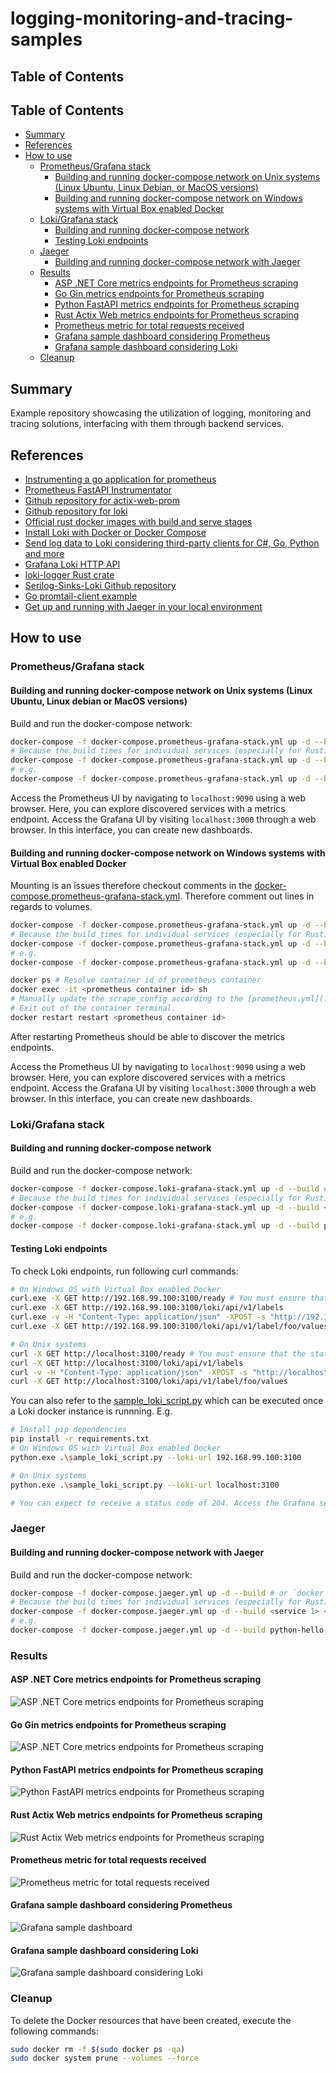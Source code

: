 # logging-monitoring-and-tracing-samples

## Table of Contents

## Table of Contents

- [Summary](#summary)
- [References](#references)
- [How to use](#how-to-use)
  - [Prometheus/Grafana stack](#prometheusgrafana-stack)
    - [Building and running docker-compose network on Unix systems (Linux Ubuntu, Linux Debian, or MacOS versions)](#building-and-running-docker-compose-network-on-unix-systems-linux-ubuntu-linux-debian-or-macos-versions)
    - [Building and running docker-compose network on Windows systems with Virtual Box enabled Docker](#building-and-running-docker-compose-network-on-windows-systems-with-virtual-box-enabled-docker)
  - [Loki/Grafana stack](#lokigrafana-stack)
    - [Building and running docker-compose network](#building-and-running-docker-compose-network)
    - [Testing Loki endpoints](#testing-loki-endpoints)
  - [Jaeger](#jaeger)
    - [Building and running docker-compose network with Jaeger](#building-and-running-docker-compose-network-with-jaeger)
  - [Results](#results)
    - [ASP .NET Core metrics endpoints for Prometheus scraping](#asp-net-core-metrics-endpoints-for-prometheus-scraping)
    - [Go Gin metrics endpoints for Prometheus scraping](#go-gin-metrics-endpoints-for-prometheus-scraping)
    - [Python FastAPI metrics endpoints for Prometheus scraping](#python-fastapi-metrics-endpoints-for-prometheus-scraping)
    - [Rust Actix Web metrics endpoints for Prometheus scraping](#rust-actix-web-metrics-endpoints-for-prometheus-scraping)
    - [Prometheus metric for total requests received](#prometheus-metric-for-total-requests-received)
    - [Grafana sample dashboard considering Prometheus](#grafana-sample-dashboard-considering-prometheus)
    - [Grafana sample dashboard considering Loki](#grafana-sample-dashboard-considering-loki)
  - [Cleanup](#cleanup)


## Summary

Example repository showcasing the utilization of logging, monitoring and tracing solutions, interfacing with them through backend services.

## References

- [Instrumenting a go application for prometheus](https://prometheus.io/docs/guides/go-application/)
- [Prometheus FastAPI Instrumentator](https://pypi.org/project/prometheus-fastapi-instrumentator/)
- [Github repository for actix-web-prom](https://github.com/nlopes/actix-web-prom)
- [Github repository for loki](https://github.com/grafana/loki)
- [Official rust docker images with build and serve stages](https://hub.docker.com/_/rust/)
- [Install Loki with Docker or Docker Compose](https://grafana.com/docs/loki/latest/setup/install/docker/)
- [Send log data to Loki considering third-party clients for C#, Go, Python and more](https://grafana.com/docs/loki/latest/send-data/)
- [Grafana Loki HTTP API](https://grafana.com/docs/loki/latest/reference/api/)
- [loki-logger Rust crate](https://crates.io/crates/loki-logger)
- [Serilog-Sinks-Loki Github repository](https://github.com/JosephWoodward/Serilog-Sinks-Loki)
- [Go promtail-client example](https://github.com/e-kostylov/promtail-client/blob/506f3f921e9c/examples/client-example/main.go)
- [Get up and running with Jaeger in your local environment](https://www.jaegertracing.io/docs/1.6/getting-started/)

## How to use

### Prometheus/Grafana stack

#### Building and running docker-compose network on Unix systems (Linux Ubuntu, Linux debian or MacOS versions)

Build and run the docker-compose network:

```sh
docker-compose -f docker-compose.prometheus-grafana-stack.yml up -d --build # or `docker compose up -d --build`
# Because the build times for individual services (especially for Rust) are relatively lengthy, you may also opt to build and execute specific services.
docker-compose -f docker-compose.prometheus-grafana-stack.yml up -d --build <service 1> <service 2> <service N>
# e.g. 
docker-compose -f docker-compose.prometheus-grafana-stack.yml up -d --build python-hello-world-service grafana prometheus
```

Access the Prometheus UI by navigating to `localhost:9090` using a web browser. Here, you can explore discovered services with a metrics endpoint.
Access the Grafana UI by visiting `localhost:3000` through a web browser. In this interface, you can create new dashboards.

#### Building and running docker-compose network on Windows systems with Virtual Box enabled Docker

Mounting is an issues therefore checkout comments in the [docker-compose.prometheus-grafana-stack.yml](./docker-compose.prometheus-grafana-stack.yml). Therefore comment out lines in regards to volumes.

```sh
docker-compose -f docker-compose.prometheus-grafana-stack.yml up -d --build 
# Because the build times for individual services (especially for Rust) are relatively lengthy, you may also opt to build and execute specific services.
docker-compose -f docker-compose.prometheus-grafana-stack.yml up -d --build <service 1> <service 2> <service N>
# e.g. 
docker-compose -f docker-compose.prometheus-grafana-stack.yml up -d --build python-hello-world-service grafana prometheus

docker ps # Resolve container id of prometheus container
docker exec -it <prometheus container id> sh
# Manually update the scrape_config according to the [prometheus.yml](./prometheus/prometheus.yml) with `vi` cli tool in /etc/prometheus/prometheus.yml
# Exit out of the container terminal. 
docker restart restart <prometheus container id>
```

After restarting Prometheus should be able to discover the metrics endpoints. 

Access the Prometheus UI by navigating to `localhost:9090` using a web browser. Here, you can explore discovered services with a metrics endpoint.
Access the Grafana UI by visiting `localhost:3000` through a web browser. In this interface, you can create new dashboards.

### Loki/Grafana stack

#### Building and running docker-compose network

Build and run the docker-compose network:

```sh
docker-compose -f docker-compose.loki-grafana-stack.yml up -d --build # or `docker compose up -d --build`
# Because the build times for individual services (especially for Rust) are relatively lengthy, you may also opt to build and execute specific services.
docker-compose -f docker-compose.loki-grafana-stack.yml up -d --build <service 1> <service 2> <service N>
# e.g. 
docker-compose -f docker-compose.loki-grafana-stack.yml up -d --build python-hello-world-service grafana loki
```

#### Testing Loki endpoints

To check Loki endpoints, run following curl commands:

```sh
# On Windows OS with Virtual Box enabled Docker
curl.exe -X GET http://192.168.99.100:3100/ready # You must ensure that the status changes from "Ingester not ready: waiting for 15s after being ready" to "ready". Else the communication to the Loki server will fail
curl.exe -X GET http://192.168.99.100:3100/loki/api/v1/labels
curl.exe -v -H "Content-Type: application/json" -XPOST -s "http://192.168.99.100:3100/loki/api/v1/push" --data-raw '{"streams": [{"stream": { "foo": "bar2" }, "values": [ [ "1570818238000000000", "fizzbuzz" ] ] }]}'
curl.exe -X GET http://192.168.99.100:3100/loki/api/v1/label/foo/values

# On Unix systems
curl -X GET http://localhost:3100/ready # You must ensure that the status changes from "Ingester not ready: waiting for 15s after being ready" to "ready". Else the communication to the Loki server will fail
curl -X GET http://localhost:3100/loki/api/v1/labels
curl -v -H "Content-Type: application/json" -XPOST -s "http://localhost:3100/loki/api/v1/push" --data-raw '{"streams": [{ "stream": { "foo": "bar2" }, "values": [ [ "1570818238000000000", "fizzbuzz" ] ] }]}'
curl -X GET http://localhost:3100/loki/api/v1/label/foo/values
```

You can also refer to the [sample_loki_script.py](backend-services/loki-grafana-stack/python/script/sample_loki_script.py) which can be executed once a Loki docker instance is runnning. E.g.

```sh
# Install pip dependencies
pip install -r requirements.txt
# On Windows OS with Virtual Box enabled Docker
python.exe .\sample_loki_script.py --loki-url 192.168.99.100:3100

# On Unix systems
python.exe .\sample_loki_script.py --loki-url localhost:3100

# You can expect to receive a status code of 204. Access the Grafana service running within the Docker Compose cluster by navigating to 192.168.99.100:3000 using a web browser. From there, you'll be able to create a dashboard, utilizing the Loki datasource.
```

### Jaeger

#### Building and running docker-compose network with Jaeger

Build and run the docker-compose network:

```sh
docker-compose -f docker-compose.jaeger.yml up -d --build # or `docker compose up -d --build`
# Because the build times for individual services (especially for Rust) are relatively lengthy, you may also opt to build and execute specific services.
docker-compose -f docker-compose.jaeger.yml up -d --build <service 1> <service 2> <service N>
# e.g. 
docker-compose -f docker-compose.jaeger.yml up -d --build python-hello-world-service jaeger
```

### Results

#### ASP .NET Core metrics endpoints for Prometheus scraping

![ASP .NET Core metrics endpoints for Prometheus scraping](./images/csharp-metrics-endpoint.PNG)

#### Go Gin metrics endpoints for Prometheus scraping

![ASP .NET Core metrics endpoints for Prometheus scraping](./images/go-metrics-endpoint.PNG)

#### Python FastAPI metrics endpoints for Prometheus scraping

![Python FastAPI metrics endpoints for Prometheus scraping](./images/python-metrics-endpoint.PNG)

#### Rust Actix Web metrics endpoints for Prometheus scraping

![Rust Actix Web metrics endpoints for Prometheus scraping](./images/rust-metrics-endpoint.PNG)

#### Prometheus metric for total requests received

![Prometheus metric for total requests received](./images/prometheus-metric-http_requests_received_total.PNG)

#### Grafana sample dashboard considering Prometheus

![Grafana sample dashboard](./images/grafana-sample-dashboard-considering-prometheus-datasource.PNG)

#### Grafana sample dashboard considering Loki

![Grafana sample dashboard considering Loki](./images/grafana-sample-dashboard-considering-loki-datasource.PNG)


### Cleanup

To delete the Docker resources that have been created, execute the following commands:

```sh
sudo docker rm -f $(sudo docker ps -qa)
sudo docker system prune --volumes --force
```